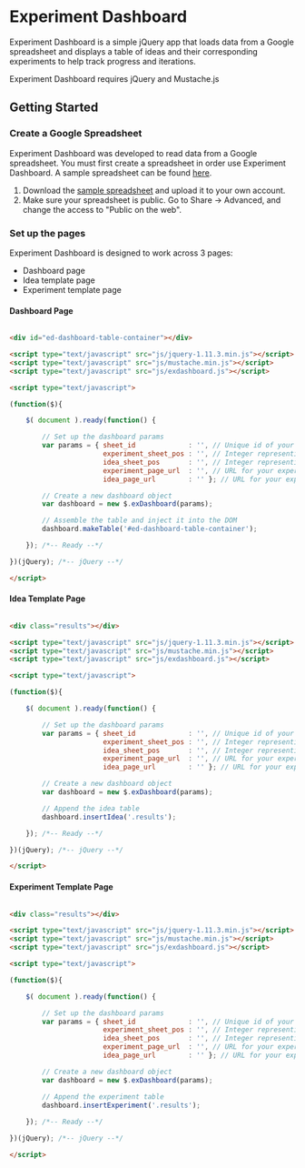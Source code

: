 # Experiment Dashboard

Experiment Dashboard is a simple jQuery app that loads data from a Google spreadsheet and displays a table of ideas and their corresponding experiments to help track progress and iterations.

Experiment Dashboard requires jQuery and Mustache.js

## Getting Started

### Create a Google Spreadsheet

Experiment Dashboard was developed to read data from a Google spreadsheet. You must first create a spreadsheet in order use Experiment Dashboard. A sample spreadsheet can be found [here](http://).

1. Download the [sample spreadsheet](https://docs.google.com/spreadsheets/d/1TY9b-w_BRLtUb7CGZsJGXAAFS8ITnNg3dVQHe5Aq-AM) and upload it to your own account.
2. Make sure your spreadsheet is public. Go to Share -> Advanced, and change the access to "Public on the web".

### Set up the pages

Experiment Dashboard is designed to work across 3 pages:
- Dashboard page
- Idea template page
- Experiment template page

#### Dashboard Page

```html

<div id="ed-dashboard-table-container"></div> 

<script type="text/javascript" src="js/jquery-1.11.3.min.js"></script>
<script type="text/javascript" src="js/mustache.min.js"></script>
<script type="text/javascript" src="js/exdashboard.js"></script>

<script type="text/javascript">

(function($){

	$( document ).ready(function() {

		// Set up the dashboard params
		var params = { sheet_id             : '', // Unique id of your Google spreadsheet
		               experiment_sheet_pos : '', // Integer representing the position of your Experiments sub sheet
		               idea_sheet_pos       : '', // Integer representing the position of your Ideas sub sheet
		               experiment_page_url  : '', // URL for your experiment template page
		               idea_page_url        : '' }; // URL for your experiment template page

		// Create a new dashboard object
		var dashboard = new $.exDashboard(params);

		// Assemble the table and inject it into the DOM
		dashboard.makeTable('#ed-dashboard-table-container');

	}); /*-- Ready --*/

})(jQuery); /*-- jQuery --*/

</script>

```

#### Idea Template Page

```html

<div class="results"></div>

<script type="text/javascript" src="js/jquery-1.11.3.min.js"></script>
<script type="text/javascript" src="js/mustache.min.js"></script>
<script type="text/javascript" src="js/exdashboard.js"></script>

<script type="text/javascript">

(function($){

	$( document ).ready(function() {

		// Set up the dashboard params
		var params = { sheet_id             : '', // Unique id of your Google spreadsheet
		               experiment_sheet_pos : '', // Integer representing the position of your Experiments sub sheet
		               idea_sheet_pos       : '', // Integer representing the position of your Ideas sub sheet
		               experiment_page_url  : '', // URL for your experiment template page
		               idea_page_url        : '' }; // URL for your experiment template page

		// Create a new dashboard object
		var dashboard = new $.exDashboard(params);

		// Append the idea table
		dashboard.insertIdea('.results');

	}); /*-- Ready --*/

})(jQuery); /*-- jQuery --*/

</script>

```

#### Experiment Template Page

```html

<div class="results"></div>

<script type="text/javascript" src="js/jquery-1.11.3.min.js"></script>
<script type="text/javascript" src="js/mustache.min.js"></script>
<script type="text/javascript" src="js/exdashboard.js"></script>

<script type="text/javascript">

(function($){

	$( document ).ready(function() {

		// Set up the dashboard params
		var params = { sheet_id             : '', // Unique id of your Google spreadsheet
		               experiment_sheet_pos : '', // Integer representing the position of your Experiments sub sheet
		               idea_sheet_pos       : '', // Integer representing the position of your Ideas sub sheet
		               experiment_page_url  : '', // URL for your experiment template page
		               idea_page_url        : '' }; // URL for your experiment template page

		// Create a new dashboard object
		var dashboard = new $.exDashboard(params);

		// Append the experiment table
		dashboard.insertExperiment('.results');
		 
	}); /*-- Ready --*/

})(jQuery); /*-- jQuery --*/

</script>

```
